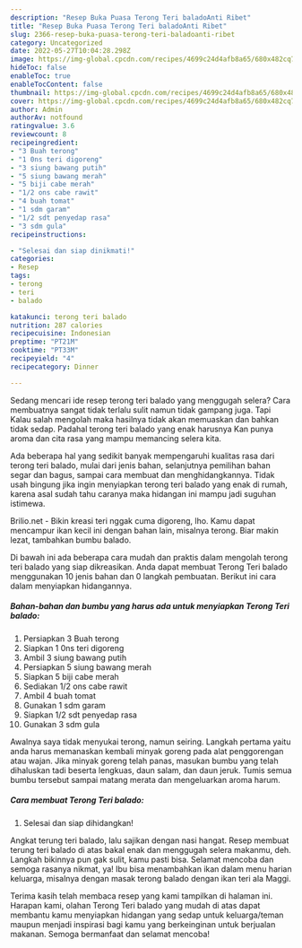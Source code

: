```yaml
---
description: "Resep Buka Puasa Terong Teri baladoAnti Ribet"
title: "Resep Buka Puasa Terong Teri baladoAnti Ribet"
slug: 2366-resep-buka-puasa-terong-teri-baladoanti-ribet
category: Uncategorized
date: 2022-05-27T10:04:28.298Z
image: https://img-global.cpcdn.com/recipes/4699c24d4afb8a65/680x482cq70/terong-teri-balado-foto-resep-utama.jpg
hideToc: false
enableToc: true
enableTocContent: false
thumbnail: https://img-global.cpcdn.com/recipes/4699c24d4afb8a65/680x482cq70/terong-teri-balado-foto-resep-utama.jpg
cover: https://img-global.cpcdn.com/recipes/4699c24d4afb8a65/680x482cq70/terong-teri-balado-foto-resep-utama.jpg
author: Admin
authorAv: notfound
ratingvalue: 3.6
reviewcount: 8
recipeingredient:
- "3 Buah terong"
- "1 0ns teri digoreng"
- "3 siung bawang putih"
- "5 siung bawang merah"
- "5 biji cabe merah"
- "1/2 ons cabe rawit"
- "4 buah tomat"
- "1 sdm garam"
- "1/2 sdt penyedap rasa"
- "3 sdm gula"
recipeinstructions:

- "Selesai dan siap dinikmati!"
categories:
- Resep
tags:
- terong
- teri
- balado

katakunci: terong teri balado 
nutrition: 287 calories
recipecuisine: Indonesian
preptime: "PT21M"
cooktime: "PT33M"
recipeyield: "4"
recipecategory: Dinner

---
```



Sedang mencari ide resep terong teri balado yang menggugah selera? Cara membuatnya sangat tidak terlalu sulit namun tidak gampang juga. Tapi Kalau salah mengolah maka hasilnya tidak akan memuaskan dan bahkan tidak sedap. Padahal terong teri balado yang enak harusnya Kan punya aroma dan cita rasa yang mampu memancing selera kita.


Ada beberapa hal yang sedikit banyak mempengaruhi kualitas rasa dari terong teri balado, mulai dari jenis bahan, selanjutnya pemilihan bahan segar dan bagus, sampai cara membuat dan menghidangkannya. Tidak usah bingung jika ingin menyiapkan terong teri balado yang enak di rumah, karena asal sudah tahu caranya maka hidangan ini mampu jadi suguhan istimewa.

Brilio.net - Bikin kreasi teri nggak cuma digoreng, lho. Kamu dapat mencampur ikan kecil ini dengan bahan lain, misalnya terong. Biar makin lezat, tambahkan bumbu balado.


Di bawah ini ada beberapa cara mudah dan praktis dalam mengolah terong teri balado yang siap dikreasikan. Anda dapat membuat Terong Teri balado menggunakan 10 jenis bahan dan 0 langkah pembuatan. Berikut ini cara dalam menyiapkan hidangannya.

<!--inarticleads1-->

##### Bahan-bahan dan bumbu yang harus ada untuk menyiapkan Terong Teri balado:

1. Persiapkan 3 Buah terong
1. Siapkan 1 0ns teri digoreng
1. Ambil 3 siung bawang putih
1. Persiapkan 5 siung bawang merah
1. Siapkan 5 biji cabe merah
1. Sediakan 1/2 ons cabe rawit
1. Ambil 4 buah tomat
1. Gunakan 1 sdm garam
1. Siapkan 1/2 sdt penyedap rasa
1. Gunakan 3 sdm gula


Awalnya saya tidak menyukai terong, namun seiring. Langkah pertama yaitu anda harus memanaskan kembali minyak goreng pada alat penggorengan atau wajan. Jika minyak goreng telah panas, masukan bumbu yang telah dihaluskan tadi beserta lengkuas, daun salam, dan daun jeruk. Tumis semua bumbu tersebut sampai matang merata dan mengeluarkan aroma harum. 

<!--inarticleads2-->

##### Cara membuat Terong Teri balado:


1. Selesai dan siap dihidangkan!

Angkat terung teri balado, lalu sajikan dengan nasi hangat. Resep membuat terung teri balado di atas bakal enak dan menggugah selera makanmu, deh. Langkah bikinnya pun gak sulit, kamu pasti bisa. Selamat mencoba dan semoga rasanya nikmat, ya! Ibu bisa menambahkan ikan dalam menu harian keluarga, misalnya dengan masak terong balado dengan ikan teri ala Maggi. 

Terima kasih telah membaca resep yang kami tampilkan di halaman ini. Harapan kami, olahan Terong Teri balado yang mudah di atas dapat membantu kamu menyiapkan hidangan yang sedap untuk keluarga/teman maupun menjadi inspirasi bagi kamu yang berkeinginan untuk berjualan makanan. Semoga bermanfaat dan selamat mencoba!
